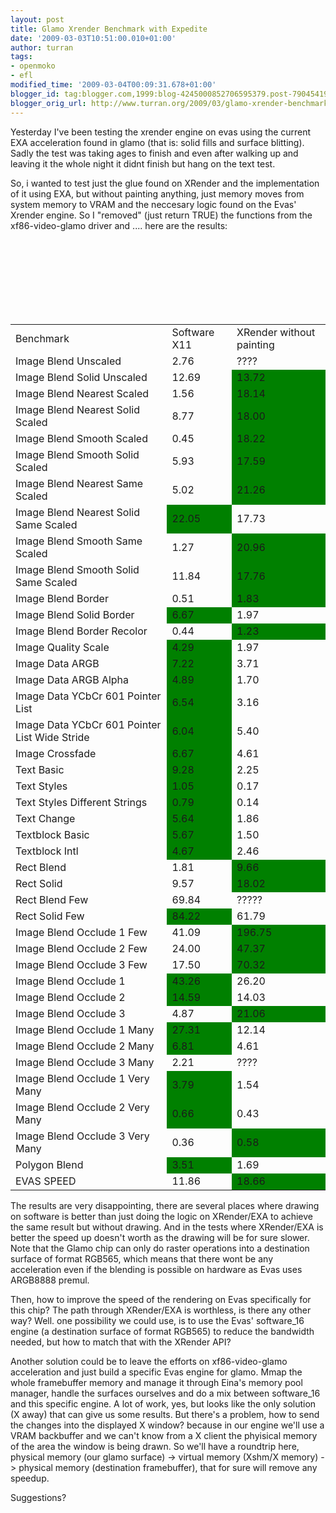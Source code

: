 ```yaml
---
layout: post
title: Glamo Xrender Benchmark with Expedite
date: '2009-03-03T10:51:00.010+01:00'
author: turran
tags:
- openmoko
- efl
modified_time: '2009-03-04T00:09:31.678+01:00'
blogger_id: tag:blogger.com,1999:blog-4245000852706595379.post-7904541954899473658
blogger_orig_url: http://www.turran.org/2009/03/glamo-xrender-benchmark-with-expedite.html
---
```


Yesterday I've been testing the xrender engine on evas using the current EXA acceleration found in glamo (that is: solid fills and surface blitting). Sadly the test was taking ages to finish and even after walking up and leaving it the whole night it didnt finish but hang on the text test.

So, i wanted to test just the glue found on XRender and the implementation of it using EXA, but without painting anything, just memory moves from system memory to VRAM and the neccesary logic found on the Evas' Xrender engine. So I "removed" (just return TRUE) the functions from the xf86-video-glamo driver and .... here are the results:

<style type="text/css">.nobr br { display: none }</style>
<table><tr><td>Benchmark</td><td>Software X11</td><td>XRender without painting</td></tr><tr><td>Image Blend Unscaled</td><td>2.76</td><td>????</td></tr><tr><td>Image Blend Solid Unscaled</td><td>12.69</td><td style="background-color: green">13.72</td></tr><tr><td>Image Blend Nearest Scaled</td><td>1.56</td><td style="background-color: green">18.14</td></tr><tr><td>Image Blend Nearest Solid Scaled</td><td>8.77</td><td style="background-color: green">18.00</td></tr><br /><tr><td>Image Blend Smooth Scaled</td><td>0.45</td><td style="background-color: green">18.22</td><br /></tr><tr><td>Image Blend Smooth Solid Scaled</td><td>5.93</td><td style="background-color: green">17.59</td></tr><tr><td>Image Blend Nearest Same Scaled</td><td>5.02</td><td style="background-color: green">21.26</td></tr><tr><td>Image Blend Nearest Solid Same Scaled</td> <td style="background-color: green">22.05</td><td>17.73</td></tr><tr><td>Image Blend Smooth Same Scaled</td><td>1.27</td><td style="background-color: green">20.96</td></tr><tr><td>Image Blend Smooth Solid Same Scaled</td><td>11.84</td><td style="background-color: green">17.76</td></tr><tr><br /> <td>Image Blend Border</td><td>0.51</td><td style="background-color: green">1.83</td></tr><tr><td>Image Blend Solid Border</td><td style="background-color: green">6.67</td><td>1.97</td></tr><tr><td>Image Blend Border Recolor</td><td>0.44</td><td style="background-color: green">1.23</td></tr><tr><td>Image Quality Scale</td><td style="background-color: green">4.29</td><br /> <td>1.97</td></tr><tr><td>Image Data ARGB</td><td style="background-color: green">7.22</td><td>3.71</td></tr><tr><td>Image Data ARGB Alpha</td><td style="background-color: green">4.89</td> <td>1.70</td></tr><tr><td>Image Data YCbCr 601 Pointer List</td><td style="background-color: green">6.54</td><td>3.16</td></tr><tr><td>Image Data YCbCr 601 Pointer List Wide Stride</td><td style="background-color: green">6.04</td><td>5.40</td></tr><tr><td>Image Crossfade</td><td style="background-color: green">6.67</td><td>4.61</td></tr><tr><td>Text Basic</td><td style="background-color: green">9.28</td><td>2.25</td></tr><tr><td>Text Styles</td><td style="background-color: green">1.05</td><td>0.17</td></tr><tr><td>Text Styles Different Strings</td><td style="background-color: green">0.79</td><td>0.14</td></tr><tr><td>Text Change</td><td style="background-color: green">5.64</td><td>1.86</td></tr><tr><td>Textblock Basic</td><td style="background-color: green">5.67</td><td>1.50</td></tr><tr><td>Textblock Intl</td><td style="background-color: green">4.67</td><td>2.46</td></tr><tr><td>Rect Blend</td><br /><td>1.81</td><td style="background-color: green">9.66</td></tr><tr><td>Rect Solid</td><td>9.57</td><td style="background-color: green">18.02</td></tr><tr><td>Rect Blend Few</td><td>69.84</td><td>?????</td></tr><tr><td>Rect Solid Few</td><td style="background-color: green">84.22</td><td>61.79</td></tr><tr><td>Image Blend Occlude 1 Few</td><td>41.09</td><td style="background-color: green">196.75</td></tr><tr><td>Image Blend Occlude 2 Few</td><td>24.00</td><td style="background-color: green">47.37</td></tr><tr><td>Image Blend Occlude 3 Few</td><td>17.50</td><td style="background-color: green">70.32</td></tr><tr><td>Image Blend Occlude 1</td><td style="background-color: green">43.26</td><td>26.20</td></tr><tr><td>Image Blend Occlude 2</td><td style="background-color: green">14.59</td><td>14.03</td></tr><tr><td>Image Blend Occlude 3</td><td>4.87</td><td style="background-color: green">21.06</td> <br /></tr><tr><td>Image Blend Occlude 1 Many</td><td style="background-color: green">27.31</td><td>12.14</td></tr><tr><td>Image Blend Occlude 2 Many</td><td style="background-color: green">6.81</td><td>4.61</td></tr><tr><td>Image Blend Occlude 3 Many</td><td>2.21</td><td>????</td></tr><tr><td>Image Blend Occlude 1 Very Many</td><td style="background-color: green">3.79</td><td>1.54</td></tr><tr><td>Image Blend Occlude 2 Very Many</td><td style="background-color: green">0.66</td><td>0.43</td></tr><tr><td>Image Blend Occlude 3 Very Many</td><td>0.36</td><td style="background-color: green">0.58</td></tr><tr><td>Polygon Blend</td><br /><td style="background-color: green">3.51</td><td>1.69</td></tr><tr><td>EVAS SPEED</td><td>11.86</td><td style="background-color: green">18.66</td></tr></table>

The results are very disappointing, there are several places where drawing on software is better than just doing the logic on XRender/EXA to achieve the same result but without drawing. And in the tests where XRender/EXA is better the speed up doesn't worth as the drawing will be for sure slower. Note that the Glamo chip can only do raster operations into a destination surface of format RGB565, which means that there wont be any acceleration even if the blending is possible on hardware as Evas uses ARGB8888 premul.

Then, how to improve the speed of the rendering on Evas specifically for this chip? The path through XRender/EXA is worthless, is there any other way? Well. one possibility we could use, is to use the Evas' software_16 engine (a destination surface of format RGB565) to reduce the bandwidth needed, but how to match that with the XRender API?

Another solution could be to leave the efforts on xf86-video-glamo acceleration and just build a specific Evas engine for glamo. Mmap the whole framebuffer memory and manage it through Eina's memory pool manager, handle the surfaces ourselves and do a mix between software_16 and this specific engine. A lot of work, yes, but looks like the only solution (X away) that can give us some results. But there's a problem, how to send the changes into the displayed X window? because in our engine we'll use a VRAM backbuffer and we can't know from a X client the phyisical memory of the area the window is being drawn. So we'll have a roundtrip here, physical memory (our glamo surface) -> virtual memory (Xshm/X memory) -> physical memory (destination framebuffer), that for sure will remove any speedup.

Suggestions?
